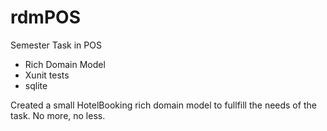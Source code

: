 # rdmPOS


Semester Task in POS

- Rich Domain Model
- Xunit tests
- sqlite

Created a small HotelBooking rich domain model to fullfill the needs of the task.
No more, no less.
